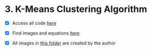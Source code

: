 # 3. K-Means Clustering Algorithm

- [x] Access all code [here]()
- [x] Find images and equations [here]()
- [x] All images in [this folder]() are created by the author

